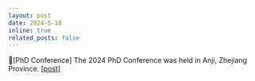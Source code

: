 ```yaml
---
layout: post
date: 2024-5-18
inline: true
related_posts: false
---
```


🌄[PhD Conference] The 2024 PhD Conference was held in Anji, Zhejiang Province. <a href="https://mp.weixin.qq.com/s/agsC-qdAVYhLJZXL34l5Jg"> [post] </a>

